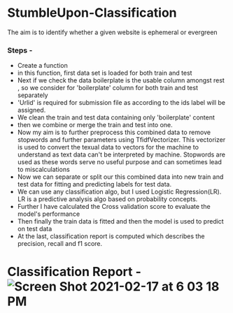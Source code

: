 # StumbleUpon-Classification
The aim is to identify whether a given website is ephemeral or evergreen
### Steps - 
* Create a function
* in this function, first data set is loaded for both train and test
* Next if we check the data boilerplate is the usable column amongst rest , so we consider for 'boilerplate' column for both train and test separately
* 'Urlid' is required for submission file as according to the ids label will be assigned.
* We clean the train and test data containing only 'boilerplate' content
* then we combine or merge the train and test into one.
* Now my aim is to further preprocess this combined data to remove stopwords and further parameters using TfidfVectorizer. This vectorizer is used to convert the texual data to vectors for the machine to understand as text data can't be interpreted by machine. Stopwords are used as these words serve no useful purpose and can sometimes lead to miscalculations
* Now we can separate or split our this combined data into new train and test data for fitting and predicting labels for test data.
* We can use any classification algo, but I used Logistic Regression(LR). LR is a predictive analysis algo based on probability concepts.
* Further I have calculated the Cross validation score to evaluate the model's performance
* Then finally the train data is fitted and then the model is used to predict on test data
* At the last, classification report is computed which describes the precision, recall and f1 score.

# Classification Report - ![Screen Shot 2021-02-17 at 6 03 18 PM](https://user-images.githubusercontent.com/44721225/108205149-aaae4b80-714a-11eb-9eab-0eb937c889e8.png)
